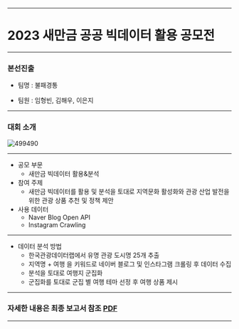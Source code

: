 ***
# 2023 새만금 공공 빅데이터 활용 공모전 
***
### 본선진출

- 팀명 : 불패경통

- 팀원 : 임형빈, 김해우, 이은지
***
### 대회 소개

![499490](https://github.com/Hyungson/DataCompetition_SaeManGeum/assets/103267793/56dbb075-21b6-4515-8140-6c109162485a)
***
- 공모 부문
    - 새만금 빅데이터 활용&분석
- 참여 주제
  - 새만금 빅데이터를 활용 및 분석을 토대로 지역문화 활성화와 관광 산업 발전을 위한 관광 상품 추천 및 정책 제안
- 사용 데이터 
  - Naver Blog Open API
  - Instagram Crawling
***
- 데이터 분석 방법
  - 한국관광데이터랩에서 유명 관광 도시명 25개 추출
  - 지역명 + 여행 을 키워드로 네이버 블로그 및 인스타그램 크롤링 후 데이터 수집
  - 분석을 토대로 여행지 군집화
  - 군집화를 토대로 군집 별 여행 테마 선정 후 여행 상품 제시

***
### 자세한 내용은 최종 보고서 참조 [PDF](https://github.com/Hyungson/DataCompetition_bigcontest/blob/main/%E1%84%8C%E1%85%A5%E1%86%BC%E1%84%92%E1%85%A7%E1%86%BC%E1%84%83%E1%85%A6%E1%84%8B%E1%85%B5%E1%84%90%E1%85%A5%E1%84%87%E1%85%AE%E1%86%AB%E1%84%89%E1%85%A5%E1%86%A8%E1%84%87%E1%85%AE%E1%86%AB%E1%84%8B%E1%85%A3_%E1%84%8B%E1%85%A5%E1%84%83%E1%85%B3%E1%84%87%E1%85%A2%E1%86%AB%E1%84%89%E1%85%B3%E1%84%83%E1%85%B3%E1%84%85%E1%85%B5%E1%84%80%E1%85%B3_%E1%84%82%E1%85%AE%E1%84%80%E1%85%A1%E1%84%82%E1%85%B3%E1%86%B0%E1%84%8B%E1%85%A5%E1%84%90%E1%85%B5%E1%86%B7.pdf](https://github.com/Hyungson/DataCompetition_SaeManGeum/blob/master/2023%E1%84%82%E1%85%A7%E1%86%AB_%E1%84%89%E1%85%A2%E1%84%86%E1%85%A1%E1%86%AB%E1%84%80%E1%85%B3%E1%86%B7_%E1%84%87%E1%85%B5%E1%86%A8%E1%84%83%E1%85%A6%E1%84%8B%E1%85%B5%E1%84%90%E1%85%A5%E1%84%80%E1%85%A9%E1%86%BC%E1%84%86%E1%85%A9%E1%84%8C%E1%85%A5%E1%86%AB_%E1%84%87%E1%85%AE%E1%86%AF%E1%84%91%E1%85%A2%E1%84%80%E1%85%A7%E1%86%BC%E1%84%90%E1%85%A9%E1%86%BC_%E1%84%87%E1%85%A1%E1%86%AF%E1%84%91%E1%85%AD%E1%84%8C%E1%85%A1%E1%84%85%E1%85%AD.pdf)https://github.com/Hyungson/DataCompetition_SaeManGeum/blob/master/2023%E1%84%82%E1%85%A7%E1%86%AB_%E1%84%89%E1%85%A2%E1%84%86%E1%85%A1%E1%86%AB%E1%84%80%E1%85%B3%E1%86%B7_%E1%84%87%E1%85%B5%E1%86%A8%E1%84%83%E1%85%A6%E1%84%8B%E1%85%B5%E1%84%90%E1%85%A5%E1%84%80%E1%85%A9%E1%86%BC%E1%84%86%E1%85%A9%E1%84%8C%E1%85%A5%E1%86%AB_%E1%84%87%E1%85%AE%E1%86%AF%E1%84%91%E1%85%A2%E1%84%80%E1%85%A7%E1%86%BC%E1%84%90%E1%85%A9%E1%86%BC_%E1%84%87%E1%85%A1%E1%86%AF%E1%84%91%E1%85%AD%E1%84%8C%E1%85%A1%E1%84%85%E1%85%AD.pdf)
***
